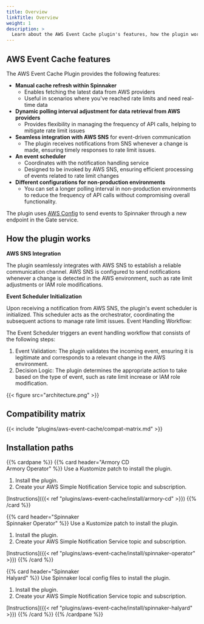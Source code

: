 ```yaml
---
title: Overview
linkTitle: Overview
weight: 1
description: >
  Learn about the AWS Event Cache plugin's features, how the plugin works, Spinnaker version compatibility, and plugin installation paths.
---
```



## AWS Event Cache features

The AWS Event Cache Plugin provides the following features:

- **Manual cache refresh within Spinnaker**
  * Enables fetching the latest data from AWS providers
  * Useful in scenarios where you've reached rate limits and need real-time data
- **Dynamic polling interval adjustment for data retrieval from AWS providers**
  * Provides flexibility in managing the frequency of API calls, helping to mitigate rate limit issues
- **Seamless integration with AWS SNS** for event-driven communication
  * The plugin receives notifications from SNS whenever a change is made, ensuring timely responses to rate limit issues.
- **An event scheduler** 
  * Coordinates with the notification handling service
  * Designed to be invoked by AWS SNS, ensuring efficient processing of events related to rate limit changes
- **Different configurations for non-production environments**
  * You can set a longer polling interval in non-production environments to reduce the frequency of API calls without compromising overall functionality.

The plugin uses [AWS Config](https://docs.aws.amazon.com/config/latest/developerguide/notifications-for-AWS-Config.html) to send events to Spinnaker through a new endpoint in the Gate service.

## How the plugin works

**AWS SNS Integration**

The plugin seamlessly integrates with AWS SNS to establish a reliable communication channel. AWS SNS is configured to send notifications whenever a change is detected in the AWS environment, such as rate limit adjustments or IAM role modifications.

**Event Scheduler Initialization**

Upon receiving a notification from AWS SNS, the plugin's event scheduler is initialized. This scheduler acts as the orchestrator, coordinating the subsequent actions to manage rate limit issues.
Event Handling Workflow:

The Event Scheduler triggers an event handling workflow that consists of the following steps:

  1. Event Validation: The plugin validates the incoming event, ensuring it is legitimate and corresponds to a relevant change in the AWS environment.
  1. Decision Logic: The plugin determines the appropriate action to take based on the type of event, such as rate limit increase or IAM role modification. 

{{< figure src="architecture.png" >}}

## Compatibility matrix

{{< include "plugins/aws-event-cache/compat-matrix.md" >}}

## Installation paths

{{% cardpane %}}
{{% card header="Armory CD<br>Armory Operator" %}}
Use a Kustomize patch to install the plugin.

1. Install the plugin.
1. Create your AWS Simple Notification Service topic and subscription.

[Instructions]({{< ref "plugins/aws-event-cache/install/armory-cd" >}})
{{% /card %}}

{{% card header="Spinnaker<br>Spinnaker Operator" %}}
Use a Kustomize patch to install the plugin.

1. Install the plugin.
1. Create your AWS Simple Notification Service topic and subscription.

[Instructions]({{< ref "plugins/aws-event-cache/install/spinnaker-operator" >}})
{{% /card %}}

{{% card header="Spinnaker<br>Halyard" %}}
Use Spinnaker local config files to install the plugin.

1. Install the plugin.
1. Create your AWS Simple Notification Service topic and subscription.

[Instructions]({{< ref "plugins/aws-event-cache/install/spinnaker-halyard" >}})
{{% /card %}}
{{% /cardpane %}}